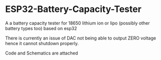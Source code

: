 # ESP32-Battery-Capacity-Tester
A a battery capacity tester for 18650 lithium ion or lipo (possibly other battery types too) based on esp32

There is currently an issue of DAC not being able to output ZERO voltage hence it cannot shutdown properly.

Code and Schematics are attached
